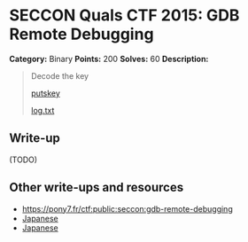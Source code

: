 # SECCON Quals CTF 2015: GDB Remote Debugging

**Category:** Binary
**Points:** 200
**Solves:** 60
**Description:**

> Decode the key
> 
> [putskey](./putskey)
> 
> [log.txt](./log.txt)


## Write-up

(TODO)

## Other write-ups and resources

* <https://pony7.fr/ctf:public:seccon:gdb-remote-debugging>
* [Japanese](https://hackmd.io/s/Nk4mKasNg)
* [Japanese](https://docs.google.com/document/d/1GEdzPOohsiWt8EPojNazlVPuNFZpQ9FOQxb-E7sfzSQ)
